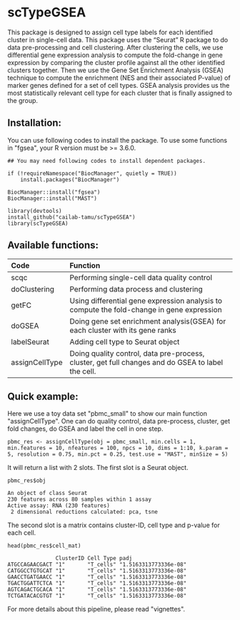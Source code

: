 # scTypeGSEA

This package is designed to assign cell type labels for each identified cluster in single-cell data. This package uses the “Seurat” R package to do data pre-processing and cell clustering. After clustering the cells, we use differential gene expression analysis to compute the fold-change in gene expression by comparing the cluster profile against all the other identified clusters together. Then we use the Gene Set Enrichment Analysis (GSEA) technique to compute the enrichment (NES and their associated P-value) of marker genes defined for a set of cell types. GSEA analysis provides us the most statistically relevant cell type for each cluster that is finally assigned to the group.

## Installation:

You can use following codes to install the package. To use some functions in "fgsea", your R version must be >= 3.6.0.

```{r}
## You may need following codes to install dependent packages.

if (!requireNamespace("BiocManager", quietly = TRUE))
    install.packages("BiocManager")

BiocManager::install("fgsea")
BiocManager::install("MAST")

library(devtools)
install_github("cailab-tamu/scTypeGSEA")
library(scTypeGSEA)
```

## Available functions:

|Code| Function |
|:-|:-|
|scqc|Performing single-cell data quality control|
|doClustering|Performing data process and clustering|
|getFC|Using differential gene expression analysis to compute the fold-change in gene expression|
|doGSEA|Doing gene set enrichment analysis(GSEA) for each cluster with its gene ranks|
|labelSeurat|Adding cell type to Seurat object|
|assignCellType|Doing quality control, data pre-process, cluster, get full changes and do GSEA to label the cell.|

## Quick example:

Here we use a toy data set "pbmc_small" to show our main function "assignCellType". One can do quality control, data pre-process, cluster, get fold changes, do GSEA and label the cell in one step.
```{r}
pbmc_res <- assignCellType(obj = pbmc_small, min.cells = 1, min.features = 10, nfeatures = 100, npcs = 10, dims = 1:10, k.param = 5, resolution = 0.75, min.pct = 0.25, test.use = "MAST", minSize = 5)
```

It will return a list with 2 slots. The first slot is a Seurat object.
```{r}
pbmc_res$obj
```

```
An object of class Seurat 
230 features across 80 samples within 1 assay 
Active assay: RNA (230 features)
 2 dimensional reductions calculated: pca, tsne
```

The second slot is a matrix contains cluster-ID, cell type and p-value for each cell.
```{r}
head(pbmc_res$cell_mat)
```

```
               ClusterID Cell Type padj                 
ATGCCAGAACGACT "1"       "T_cells" "1.5163313773336e-08"
CATGGCCTGTGCAT "1"       "T_cells" "1.5163313773336e-08"
GAACCTGATGAACC "1"       "T_cells" "1.5163313773336e-08"
TGACTGGATTCTCA "1"       "T_cells" "1.5163313773336e-08"
AGTCAGACTGCACA "1"       "T_cells" "1.5163313773336e-08"
TCTGATACACGTGT "1"       "T_cells" "1.5163313773336e-08"
```
For more details about this pipeline, please read "vignettes".




